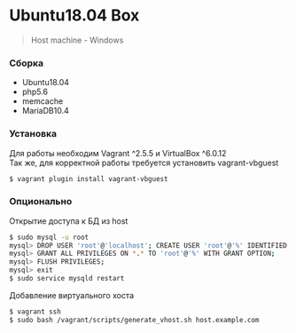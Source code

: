 # Ubuntu18.04 Box
> Host machine - Windows

### Сборка
* Ubuntu18.04
* php5.6
* memcache
* MariaDB10.4

### Установка
Для работы необходим Vagrant ^2.5.5 и VirtualBox ^6.0.12  
Так же, для корректной работы требуется установить vagrant-vbguest
```sh
$ vagrant plugin install vagrant-vbguest
```
### Опционально
Открытие доступа к БД из host
```sh
$ sudo mysql -u root
mysql> DROP USER 'root'@'localhost'; CREATE USER 'root'@'%' IDENTIFIED BY '';
mysql> GRANT ALL PRIVILEGES ON *.* TO 'root'@'%' WITH GRANT OPTION;
mysql> FLUSH PRIVILEGES;
mysql> exit
$ sudo service mysqld restart
```
Добавление виртуального хоста
```sh
$ vagrant ssh
$ sudo bash /vagrant/scripts/generate_vhost.sh host.example.com
```
